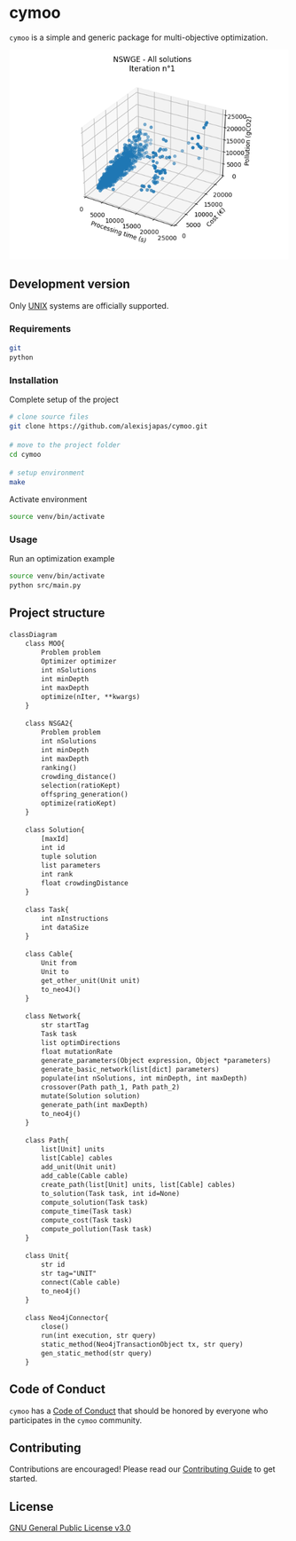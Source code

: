 # cymoo
`cymoo` is a simple and generic package for multi-objective optimization.
<p align="center">
    <img src="imgs/NSWGE.gif" alt="Animated example of optimization convergence"/>
</p>

## Development version
Only [UNIX](https://en.wikipedia.org/wiki/Unix) systems are officially supported.

### Requirements
```bash
git
python
```

### Installation
Complete setup of the project
```bash
# clone source files
git clone https://github.com/alexisjapas/cymoo.git

# move to the project folder
cd cymoo

# setup environment
make
```

Activate environment
```bash
source venv/bin/activate
```

### Usage
Run an optimization example
```bash
source venv/bin/activate
python src/main.py
```

## Project structure
```mermaid
classDiagram
    class MOO{
        Problem problem
        Optimizer optimizer
        int nSolutions
        int minDepth
        int maxDepth
        optimize(nIter, **kwargs)
    }

    class NSGA2{
        Problem problem
        int nSolutions
        int minDepth
        int maxDepth
        ranking()
        crowding_distance()
        selection(ratioKept)
        offspring_generation()
        optimize(ratioKept)
    }

    class Solution{
        [maxId]
        int id
        tuple solution
        list parameters
        int rank
        float crowdingDistance
    }

    class Task{
        int nInstructions
        int dataSize
    }

    class Cable{
        Unit from
        Unit to
        get_other_unit(Unit unit)
        to_neo4J()
    }

    class Network{
        str startTag
        Task task
        list optimDirections
        float mutationRate
        generate_parameters(Object expression, Object *parameters)
        generate_basic_network(list[dict] parameters)
        populate(int nSolutions, int minDepth, int maxDepth)
        crossover(Path path_1, Path path_2)
        mutate(Solution solution)
        generate_path(int maxDepth)
        to_neo4j()
    }

    class Path{
        list[Unit] units
        list[Cable] cables
        add_unit(Unit unit)
        add_cable(Cable cable)
        create_path(list[Unit] units, list[Cable] cables)
        to_solution(Task task, int id=None)
        compute_solution(Task task)
        compute_time(Task task)
        compute_cost(Task task)
        compute_pollution(Task task)
    }

    class Unit{
        str id
        str tag="UNIT"
        connect(Cable cable)
        to_neo4j()
    }

    class Neo4jConnector{
        close()
        run(int execution, str query)
        static_method(Neo4jTransactionObject tx, str query)
        gen_static_method(str query)
    }
```

## Code of Conduct
`cymoo` has a [Code of Conduct](CODE_OF_CONDUCT.md) that should be honored by everyone who participates in the `cymoo` community.

## Contributing
Contributions are encouraged! Please read our [Contributing Guide](CONTRIBUTING.md) to get started.

## License
[GNU General Public License v3.0](LICENSE)
